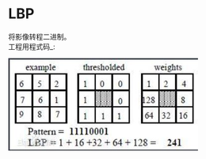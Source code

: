 # LBP
将影像转程二进制。  
工程用程式码_:  


![image](https://github.com/SuWeizhe1124/LBP/blob/master/%E6%93%B7%E5%8F%96.JPG)  
